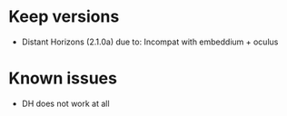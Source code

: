 
# Keep versions
- Distant Horizons (2.1.0a) due to: Incompat with embeddium + oculus


# Known issues
- DH does not work at all